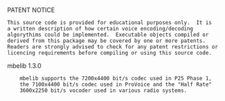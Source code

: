 PATENT NOTICE

    This source code is provided for educational purposes only.  It is
    a written description of how certain voice encoding/decoding
    algorythims could be implemented.  Executable objects compiled or
    derived from this package may be covered by one or more patents.
    Readers are strongly advised to check for any patent restrictions or
    licencing requirements before compiling or using this source code.

mbelib 1.3.0

        mbelib supports the 7200x4400 bit/s codec used in P25 Phase 1,
        the 7100x4400 bit/s codec used in ProVoice and the "Half Rate"
        3600x2250 bit/s vocoder used in various radio systems.

